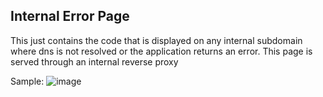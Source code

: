 ## Internal Error Page
This just contains the code that is displayed on any internal subdomain where dns is not resolved or the application returns an error.
This page is served through an internal reverse proxy

Sample:
![image](https://github.com/nathen418/internal-error-page/assets/23101313/99ed8b89-3174-42b8-9d5a-3094acc05dca)
